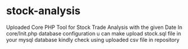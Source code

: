 # stock-analysis
Uploaded Core PHP Tool for Stock Trade Analysis with the given Date
In core/Init.php database configuration u can make
upload stock.sql file in your mysql database
kindly check using uploaded csv file in repository
